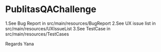 # PublitasQAChallenge

1.See Bug Report in src/main/resources/BugReport
2.See UX issue list in src/main/resources/UXIssueList
3.See TestCase in src/main/resources/TestCases


Regards Yana